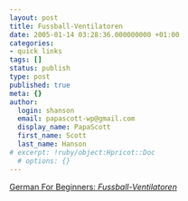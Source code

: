 ```yaml
---
layout: post
title: Fussball-Ventilatoren
date: 2005-01-14 03:28:36.000000000 +01:00
categories:
- quick links
tags: []
status: publish
type: post
published: true
meta: {}
author:
  login: shanson
  email: papascott-wp@gmail.com
  display_name: PapaScott
  first_name: Scott
  last_name: Hanson
# excerpt: !ruby/object:Hpricot::Doc
  # options: {}
---
```

<p><a title="German For Beginners" href="http://www.neilarmstrong.de/weblog/2005_01_01_archive.html#110563973772304954">German For Beginners: <em>Fussball-Ventilatoren</em></a></p>
